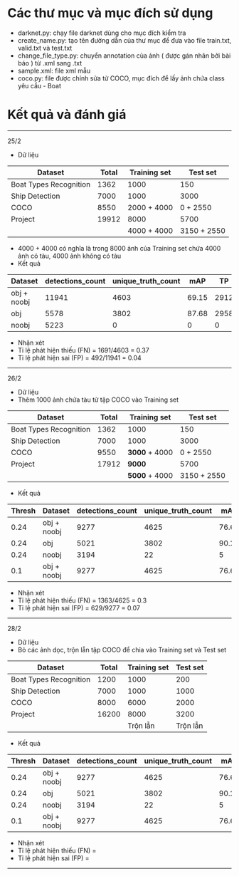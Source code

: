 # Các thư mục và mục đích sử dụng
* darknet.py: chạy file darknet dùng cho mục đích kiểm tra
* create_name.py: tạo tên đường dẫn của thư mục để đưa vào file train.txt, valid.txt và test.txt
* change_file_type.py: chuyển annotation của ảnh ( được gán nhãn bởi bài báo ) từ .xml sang .txt
* sample.xml: file xml mẫu
* coco.py: file được chỉnh sửa từ COCO, mục đích để lấy ảnh chứa class yêu cầu - Boat
# Kết quả và đánh giá 
---
25/2
* Dữ liệu

| Dataset                | Total         | Training set | Test set   |
| -----------------------|---------------|--------------|------------|
| Boat Types Recognition | 1362          | 1000         | 150        |
| Ship Detection         | 7000          | 1000         | 3000       |
| COCO                   | 8550          | 2000 + 4000  | 0 + 2550   |
| Project                | 19912         | 8000         | 5700       |
|                        |               | 4000 + 4000  | 3150 + 2550|
* 4000 + 4000 có nghĩa là trong 8000 ảnh của Training set chứa 4000 ảnh có tàu, 4000 ảnh không có tàu
* Kết quả

| Dataset      | detections_count | unique_truth_count | mAP   | TP    | FP    | FN    | IoU    |
| -------------|------------------|--------------------|-------|-------|-------|-------|--------|
| obj + noobj  | 11941            | 4603               | 69.15 | 2912  | 789   | 1691  | 59.66  |
| obj          | 5578             | 3802               | 87.68 | 2958  | 250   | 844   | 70.97  |
| noobj        | 5223             | 0                  | 0     | 0     | 492   | 0     | 0      |
* Nhận xét
* Tỉ lệ phát hiện thiếu (FN) = 1691/4603 = 0.37
* Tỉ lệ phát hiện sai (FP) = 492/11941 = 0.04
---
26/2
* Dữ liệu 
* Thêm 1000 ảnh chứa tàu từ tập COCO vào Training set

| Dataset                | Total         | Training set | Test set   |
| -----------------------|---------------|--------------|------------|
| Boat Types Recognition | 1362          | 1000         | 150        |
| Ship Detection         | 7000          | 1000         | 3000       |
| COCO                   | 9550          | **3000** + 4000  | 0 + 2550   |
| Project                | 17912         | **9000**         | 5700       |
|                        |               | **5000** + 4000  | 3150 + 2550|
* Kết quả

| Thresh | Dataset      | detections_count | unique_truth_count | mAP   | TP    | FP    | FN    | IoU    |
| -------| -------------|------------------|--------------------|-------|-------|-------|-------|--------| 
| 0.24   | obj + noobj  | 9277             | 4625               | 76.66 | 3262  | 629   | 1363  | 64.62  |
| 0.24   | obj          | 5021             | 3802               | 90.27 | 3139  | 193   | 663   | 73.75  |
| 0.24   | noobj        | 3194             | 22                 | 5     | 18    | 341   | 4     | 3.98   |
| 0.1    | obj + noobj  | 9277             | 4625               | 76.66 | 3236  | 1185  | 989   | 57.72  |

* Nhận xét
* Tỉ lệ phát hiện thiếu (FN) = 1363/4625 = 0.3
* Tỉ lệ phát hiện sai (FP) = 629/9277 = 0.07
---
28/2
* Dữ liệu 
* Bỏ các ảnh dọc, trộn lẫn tập COCO để chia vào Training set và Test set

| Dataset                | Total         | Training set | Test set   |
| -----------------------|---------------|--------------|------------|
| Boat Types Recognition | 1200          | 1000         | 200        |
| Ship Detection         | 7000          | 1000         | 1000       |
| COCO                   | 8000          | 6000         | 2000       |
| Project                | 16200         | 8000         | 3200       |
|                        |               | Trộn lẫn     | Trộn lẫn   |
* Kết quả

| Thresh | Dataset      | detections_count | unique_truth_count | mAP   | TP    | FP    | FN    | IoU    |
| -------| -------------|------------------|--------------------|-------|-------|-------|-------|--------| 
| 0.24   | obj + noobj  | 9277             | 4625               | 76.66 | 3262  | 629   | 1363  | 64.62  |
| 0.24   | obj          | 5021             | 3802               | 90.27 | 3139  | 193   | 663   | 73.75  |
| 0.24   | noobj        | 3194             | 22                 | 5     | 18    | 341   | 4     | 3.98   |
| 0.1    | obj + noobj  | 9277             | 4625               | 76.66 | 3236  | 1185  | 989   | 57.72  |

* Nhận xét
* Tỉ lệ phát hiện thiếu (FN) = 
* Tỉ lệ phát hiện sai (FP) = 
---
